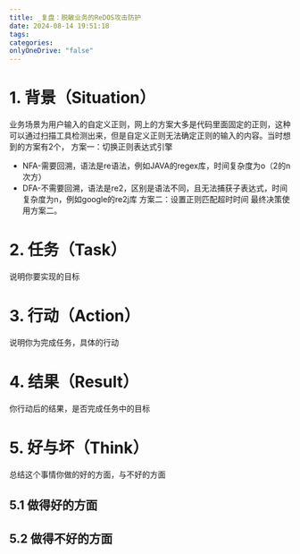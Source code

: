 ```yaml
---
title: _复盘：脱敏业务的ReDOS攻击防护
date: 2024-08-14 19:51:18
tags: 
categories: 
onlyOneDrive: "false"
---
```

# 1. 背景（Situation）

业务场景为用户输入的自定义正则，网上的方案大多是代码里面固定的正则，这种可以通过扫描工具检测出来，但是自定义正则无法确定正则的输入的内容。当时想到的方案有2个，
方案一：切换正则表达式引擎
- NFA-需要回溯，语法是re语法，例如JAVA的regex库，时间复杂度为o（2的n次方）
- DFA-不需要回溯，语法是re2，区别是语法不同，且无法捕获子表达式，时间复杂度为n，例如google的re2j库
方案二：设置正则匹配超时时间
最终决策使用方案二。

# 2. 任务（Task）
说明你要实现的目标

# 3. 行动（Action）
说明你为完成任务，具体的行动

# 4. 结果（Result）
你行动后的结果，是否完成任务中的目标


# 5. 好与坏（Think）
总结这个事情你做的好的方面，与不好的方面

## 5.1 做得好的方面

## 5.2 做得不好的方面